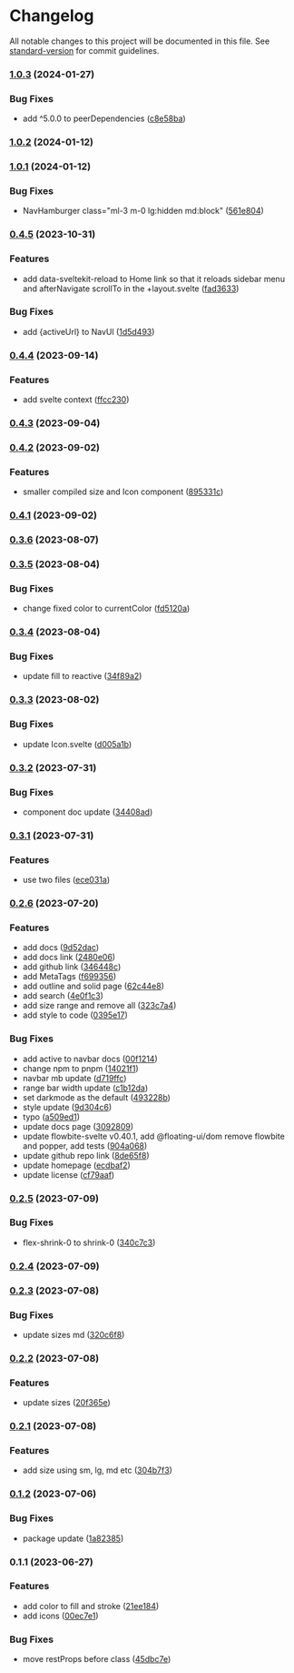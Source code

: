 # Changelog

All notable changes to this project will be documented in this file. See [standard-version](https://github.com/conventional-changelog/standard-version) for commit guidelines.

### [1.0.3](https://github.com/themesberg/flowbite-svelte-icons/compare/v1.0.2...v1.0.3) (2024-01-27)


### Bug Fixes

* add ^5.0.0 to peerDependencies ([c8e58ba](https://github.com/themesberg/flowbite-svelte-icons/commit/c8e58ba454600fd92b818d6d6f2847f7f856752c))

### [1.0.2](https://github.com/themesberg/flowbite-svelte-icons/compare/v1.0.1...v1.0.2) (2024-01-12)

### [1.0.1](https://github.com/themesberg/flowbite-svelte-icons/compare/v0.4.5...v1.0.1) (2024-01-12)


### Bug Fixes

* NavHamburger class="ml-3 m-0 lg:hidden md:block" ([561e804](https://github.com/themesberg/flowbite-svelte-icons/commit/561e80490c125c50544ddf39299b1fae9a2255f0))

### [0.4.5](https://github.com/themesberg/flowbite-svelte-icons/compare/v0.4.4...v0.4.5) (2023-10-31)


### Features

* add data-sveltekit-reload to Home link so that it reloads sidebar menu and afterNavigate scrollTo in the +layout.svelte ([fad3633](https://github.com/themesberg/flowbite-svelte-icons/commit/fad3633394b1b3b2ab25bc1566a75e16a877f3c5))


### Bug Fixes

* add {activeUrl} to NavUl ([1d5d493](https://github.com/themesberg/flowbite-svelte-icons/commit/1d5d49307f479a97995c5d10c6a9474343ccf889))

### [0.4.4](https://github.com/themesberg/flowbite-svelte-icons/compare/v0.4.3...v0.4.4) (2023-09-14)


### Features

* add svelte context ([ffcc230](https://github.com/themesberg/flowbite-svelte-icons/commit/ffcc230341af77e00e6a1eec3b753eaefce3da59))

### [0.4.3](https://github.com/themesberg/flowbite-svelte-icons/compare/v0.4.2...v0.4.3) (2023-09-04)

### [0.4.2](https://github.com/themesberg/flowbite-svelte-icons/compare/v0.4.1...v0.4.2) (2023-09-02)


### Features

* smaller compiled size and Icon component ([895331c](https://github.com/themesberg/flowbite-svelte-icons/commit/895331cdbf4660b670da1437ee666461009aa7ae))

### [0.4.1](https://github.com/themesberg/flowbite-svelte-icons/compare/v0.3.6...v0.4.1) (2023-09-02)

### [0.3.6](https://github.com/themesberg/flowbite-svelte-icons/compare/v0.3.5...v0.3.6) (2023-08-07)

### [0.3.5](https://github.com/themesberg/flowbite-svelte-icons/compare/v0.3.4...v0.3.5) (2023-08-04)


### Bug Fixes

* change fixed color to currentColor ([fd5120a](https://github.com/themesberg/flowbite-svelte-icons/commit/fd5120a0222558947e95ad72917b48d97970ef14))

### [0.3.4](https://github.com/themesberg/flowbite-svelte-icons/compare/v0.3.3...v0.3.4) (2023-08-04)


### Bug Fixes

* update fill to reactive ([34f89a2](https://github.com/themesberg/flowbite-svelte-icons/commit/34f89a296cd81b625c90b48a019d9d006994b58f))

### [0.3.3](https://github.com/themesberg/flowbite-svelte-icons/compare/v0.3.2...v0.3.3) (2023-08-02)


### Bug Fixes

* update Icon.svelte ([d005a1b](https://github.com/themesberg/flowbite-svelte-icons/commit/d005a1bbd75035230e0a8318fa3ccec279d13abc))

### [0.3.2](https://github.com/themesberg/flowbite-svelte-icons/compare/v0.3.1...v0.3.2) (2023-07-31)


### Bug Fixes

* component doc update ([34408ad](https://github.com/themesberg/flowbite-svelte-icons/commit/34408adad7ce991f84d1e6db74631412257df1b8))

### [0.3.1](https://github.com/themesberg/flowbite-svelte-icons/compare/v0.2.6...v0.3.1) (2023-07-31)


### Features

* use two files ([ece031a](https://github.com/themesberg/flowbite-svelte-icons/commit/ece031af695f6dd0b8c714a4bf404bf361cb6b72))

### [0.2.6](https://github.com/themesberg/flowbite-svelte-icons/compare/v0.2.5...v0.2.6) (2023-07-20)


### Features

* add docs ([9d52dac](https://github.com/themesberg/flowbite-svelte-icons/commit/9d52dac7f2f699418415605203bc068fc33db0f2))
* add docs link ([2480e06](https://github.com/themesberg/flowbite-svelte-icons/commit/2480e06def146383fccf90d8f203cfb7dd48bbb0))
* add github link ([346448c](https://github.com/themesberg/flowbite-svelte-icons/commit/346448c9a3408f9cd06e551aa7e35b0014ba7245))
* add MetaTags ([f699356](https://github.com/themesberg/flowbite-svelte-icons/commit/f699356eff7f7a0eec04002c4a2c8983b0ecfeb0))
* add outline and solid page ([62c44e8](https://github.com/themesberg/flowbite-svelte-icons/commit/62c44e8b601064d4e374d0efd1f36c396956c8d9))
* add search ([4e0f1c3](https://github.com/themesberg/flowbite-svelte-icons/commit/4e0f1c33beee9cc24639e426ab59fc2edf4f04b0))
* add size range and remove all ([323c7a4](https://github.com/themesberg/flowbite-svelte-icons/commit/323c7a4547b8b6b719252d7dc730f4a1d275e21c))
* add style to code ([0395e17](https://github.com/themesberg/flowbite-svelte-icons/commit/0395e17177c54f4dfd487d0dfa6061e88629b981))


### Bug Fixes

* add active to navbar docs ([00f1214](https://github.com/themesberg/flowbite-svelte-icons/commit/00f1214a3817a4037a5869fb3b4e435a7f02c8b7))
* change npm to pnpm ([14021f1](https://github.com/themesberg/flowbite-svelte-icons/commit/14021f1de1b2518bc2fadc11bcd19b2ab3cba7fc))
* navbar mb update ([d719ffc](https://github.com/themesberg/flowbite-svelte-icons/commit/d719ffcfc4568777c300f63f95fb4900fc61d69b))
* range bar width update ([c1b12da](https://github.com/themesberg/flowbite-svelte-icons/commit/c1b12da1532d63637c37c699d47a4f7e9237dcec))
* set darkmode as the default ([493228b](https://github.com/themesberg/flowbite-svelte-icons/commit/493228b7b6a19793c4873c77b5c38b5ded8db34f))
* style update ([9d304c6](https://github.com/themesberg/flowbite-svelte-icons/commit/9d304c6e1bb3510ffad87daeb6402c4c1b7d177c))
* typo ([a509ed1](https://github.com/themesberg/flowbite-svelte-icons/commit/a509ed11a77c745ab4cb332ca8442a7e0cb6b2ba))
* update docs page ([3092809](https://github.com/themesberg/flowbite-svelte-icons/commit/3092809043a6bb082cf946ce5ab66b56a73a0724))
* update flowbite-svelte v0.40.1, add @floating-ui/dom remove flowbite and popper, add tests ([904a068](https://github.com/themesberg/flowbite-svelte-icons/commit/904a068f1ed1c1120edc4a3811deaa1666fd54e9))
* update github repo link ([8de65f8](https://github.com/themesberg/flowbite-svelte-icons/commit/8de65f83da2a75a1d35262e17c436cc5ef7e9cd0))
* update homepage ([ecdbaf2](https://github.com/themesberg/flowbite-svelte-icons/commit/ecdbaf23279f2562842eb204cf5e33437752d248))
* update license ([cf79aaf](https://github.com/themesberg/flowbite-svelte-icons/commit/cf79aaf06e947b128d91ab5630bb08621528519f))

### [0.2.5](https://github.com/themesberg/flowbite-svelte-icons/compare/v0.2.4...v0.2.5) (2023-07-09)


### Bug Fixes

* flex-shrink-0 to shrink-0 ([340c7c3](https://github.com/themesberg/flowbite-svelte-icons/commit/340c7c328503a6b3c59b9d56df4fe3e1990e8cad))

### [0.2.4](https://github.com/themesberg/flowbite-svelte-icons/compare/v0.2.3...v0.2.4) (2023-07-09)

### [0.2.3](https://github.com/themesberg/flowbite-svelte-icons/compare/v0.2.2...v0.2.3) (2023-07-08)


### Bug Fixes

* update sizes md ([320c6f8](https://github.com/themesberg/flowbite-svelte-icons/commit/320c6f8d2b4a78d38dd86a55568045ffe13c0cb0))

### [0.2.2](https://github.com/themesberg/flowbite-svelte-icons/compare/v0.2.1...v0.2.2) (2023-07-08)


### Features

* update sizes ([20f365e](https://github.com/themesberg/flowbite-svelte-icons/commit/20f365e9f810e24f0d72037d4a75411814c9ed17))

### [0.2.1](https://github.com/themesberg/flowbite-svelte-icons/compare/v0.1.2...v0.2.1) (2023-07-08)


### Features

* add size using sm, lg, md etc ([304b7f3](https://github.com/themesberg/flowbite-svelte-icons/commit/304b7f3f039387199286ded74cc8454b556cfe6e))

### [0.1.2](https://github.com/themesberg/flowbite-svelte-icons/compare/v0.1.1...v0.1.2) (2023-07-06)


### Bug Fixes

* package update ([1a82385](https://github.com/themesberg/flowbite-svelte-icons/commit/1a823859e148ee8150398cdab049d859721a22b7))

### 0.1.1 (2023-06-27)


### Features

* add color to fill and stroke ([21ee184](https://github.com/themesberg/flowbite-svelte-icons/commit/21ee18430eb9a0df4049b8bb76f6067a6d3545c4))
* add icons ([00ec7e1](https://github.com/themesberg/flowbite-svelte-icons/commit/00ec7e1d30e91282b72e8116542ab43df954c850))


### Bug Fixes

* move restProps before class ([45dbc7e](https://github.com/themesberg/flowbite-svelte-icons/commit/45dbc7e4e52ffe85a6c55f34df6cf6dc193f5e9c))
